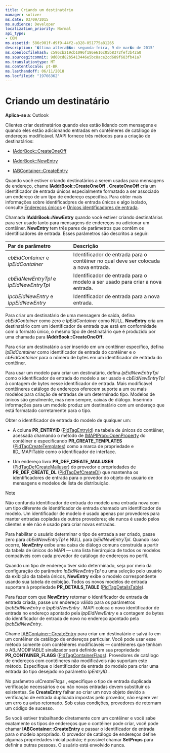 ```yaml
---
title: Criando um destinatário
manager: soliver
ms.date: 03/09/2015
ms.audience: Developer
localization_priority: Normal
api_type:
- COM
ms.assetid: 586c901f-d9f9-44f2-a328-051775a81265
description: '�ltima altera��o: segunda-feira, 9 de mar�o de 2015'
ms.openlocfilehash: c596cb219cb1096f186e616c05b8372fef3b42a0
ms.sourcegitcommit: 9d60cd82b5413446e5bc8ace2cd689f683fb41a7
ms.translationtype: MT
ms.contentlocale: pt-BR
ms.lasthandoff: 06/11/2018
ms.locfileid: "19766362"
---
```

# <a name="creating-a-recipient"></a>Criando um destinatário

  
  
**Aplica-se a**: Outlook 
  
Clientes criar destinatários quando eles estão lidando com mensagens e quando eles estão adicionando entradas em contêineres de catálogo de endereços modificável. MAPI fornece três métodos para a criação de destinatários:
  
- [IAddrBook::CreateOneOff](iaddrbook-createoneoff.md)
    
- [IAddrBook::NewEntry](iaddrbook-newentry.md)
    
- [IABContainer::CreateEntry](iabcontainer-createentry.md)
    
Quando você estiver criando destinatários a serem usadas para mensagens de endereço, chame **IAddrBook::CreateOneOff** . **CreateOneOff** cria um identificador de entrada únicos especialmente formatado a ser associado um endereço de um tipo de endereço específica. Para obter mais informações sobre identificadores de entrada únicos e algo isolado, consulte [Endereços únicos](one-off-addresses.md) e [Únicos identificadores de entrada](one-off-entry-identifiers.md).
  
Chamada **IAddrBook::NewEntry** quando você estiver criando destinatários para ser usado tanto para mensagens de endereços ou adicionar um contêiner. **NewEntry** tem três pares de parâmetros que contêm os identificadores de entrada. Esses parâmetros são descritos a seguir: 
  
|**Par de parâmetro**|**Descrição**|
|:-----|:-----|
| _cbEidContainer_ e _lpEidContainer_ <br/> |Identificador de entrada para o contêiner no qual deve ser colocada a nova entrada.  <br/> |
| _cbEidNewEntryTpl_ e _lpEidNewEntryTpl_ <br/> |Identificador de entrada para o modelo a ser usado para criar a nova entrada.  <br/> |
| _lpcbEidNewEntry_ e _lppEidNewEntry_ <br/> |Identificador de entrada para a nova entrada.  <br/> |
   
Para criar um destinatário de uma mensagem de saída, defina _cbEidContainer_ como zero e _lpEidContainer_ como NULL. **NewEntry** cria um destinatário com um identificador de entrada que está em conformidade com o formato único, o mesmo tipo de destinatário que é produzido por uma chamada para **IAddrBook::CreateOneOff**. 
  
Para criar um destinatário a ser inserido em um contêiner específico, defina _lpEidContainer_ como identificador de entrada do contêiner e o _cbEidContainer_ para o número de bytes em um identificador de entrada do contêiner. 
  
Para usar um modelo para criar um destinatário, defina _lpEidNewEntryTpl_ como o identificador de entrada do modelo a ser usado e _cbEidNewEntryTpl_ à contagem de bytes nesse identificador de entrada. Mais modificável contêineres catálogo de endereços oferecem suporte a um ou mais modelos para criação de entradas de um determinado tipo. Modelos de únicos são geralmente, mas nem sempre, caixas de diálogo. Inserindo informações para um modelo produz um destinatário com um endereço que está formatado corretamente para o tipo. 
  
Obter o identificador de entrada do modelo de qualquer um:
  
- A coluna **PR_ENTRYID** ([PidTagEntryId](pidtagentryid-canonical-property.md)) na tabela de únicos do contêiner, acessada chamando o método de [IMAPIProp::OpenProperty](imapiprop-openproperty.md) do contêiner e especificando **PR_CREATE_TEMPLATES** ([PidTagCreateTemplates](pidtagcreatetemplates-canonical-property.md)) como a marca de propriedade e IID_IMAPITable como o identificador de interface. 
    
- Um endereço livro **PR_DEF_CREATE_MAILUSER** ([PidTagDefCreateMailuser](pidtagdefcreatemailuser-canonical-property.md)) do provedor e propriedades de **PR_DEF_CREATE_DL** ([PidTagDefCreateDl](pidtagdefcreatedl-canonical-property.md)) que mantenha os identificadores de entrada para o provedor do objeto de usuário de mensagens e modelos de lista de distribuição. 
    
> [!NOTE]
> Não confunda identificador de entrada do modelo uma entrada nova com um tipo diferente de identificador de entrada chamado um identificador de modelo. Um identificador de modelo é usado apenas por provedores para manter entradas copiadas de outros provedores; ele nunca é usado pelos clientes e ele não é usado para criar novas entradas. 
  
Para habilitar o usuário determinar o tipo de entrada a ser criado, passe zero para _cbEidNewEntryTpl_ e NULL para _lpEidNewEntryTpl_. Quando isso ocorre, **NewEntry** exibe uma caixa de diálogo comuns construída a partir da tabela de únicos do MAPI — uma lista hierárquica de todos os modelos compatíveis com cada provedor de catálogo de endereços no perfil. 
  
Quando um tipo de endereço tiver sido determinado, seja por meio da configuração do parâmetro _lpEidNewEntryTpl_ ou uma seleção pelo usuário da exibição da tabela únicos, **NewEntry** exibe o modelo correspondente usando sua tabela de exibição. Todos os novos modelos de entrada suportam à propriedade **PR_DETAILS_TABLE** ([PidTagDetailsTable](pidtagdetailstable-canonical-property.md)). 
  
Para fazer com que **NewEntry** retornar o identificador de entrada da entrada criada, passe um endereço válido para os parâmetros _lpcbEidNewEntry_ e _lppEidNewEntry_ . MAPI coloca o novo identificador de entrada no endereço apontado pela _lppEidNewEntry_ e a contagem de bytes do identificador de entrada de novo no endereço apontado pela _lpcbEidNewEntry_.
  
Chame [IABContainer::CreateEntry](iabcontainer-createentry.md) para criar um destinatário e salvá-lo em um contêiner de catálogo de endereços particular. Você pode usar esse método somente com contêineres modificáveis — contêineres que tenham o AB_MODIFIABLE sinalizador será definido em sua propriedade **PR_CONTAINER_FLAGS** ([PidTagContainerFlags](pidtagcontainerflags-canonical-property.md)). Provedores de catálogo de endereços com contêineres não modificáveis não suportam este método. Especifique o identificador de entrada do modelo para criar uma entrada do tipo desejado no parâmetro _lpEntryID_ . 
  
No parâmetro _ulCreateFlags_ , especifique o tipo de entrada duplicada verificação necessários e ou não novas entradas devem substituir os existentes. Se **CreateEntry** falhar ao criar um novo objeto devido a verificação de entrada duplicada impostas pelo provedor, não espere ver um erro ou aviso retornado. Sob estas condições, provedores de retornam um código de sucesso. 
  
Se você estiver trabalhando diretamente com um contêiner e você sabe exatamente os tipos de endereços que o contêiner pode criar, você pode chamar **IABContainer::CreateEntry** e passar o identificador de entrada para o modelo apropriado. O provedor de catálogo de endereços define algumas propriedades inicial padrão; é possível chamar **SetProps** para definir a outras pessoas. O usuário está envolvido nunca. 
  

